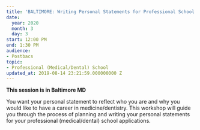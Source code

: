 ```yaml
---
title: 'BALTIMORE: Writing Personal Statements for Professional School'
date:
  year: 2020
  month: 3
  day: 3
start: 12:00 PM
end: 1:30 PM
audience:
- Postbacs
topic:
- Professional (Medical/Dental) School
updated_at: 2019-08-14 23:21:59.000000000 Z
---
```

**This session is in Baltimore MD**

You want your personal statement to reflect who you are and why you
would like to have a career in medicine/dentistry. This workshop will
guide you through the process of planning and writing your personal
statements for your professional (medical/dental) school applications.
